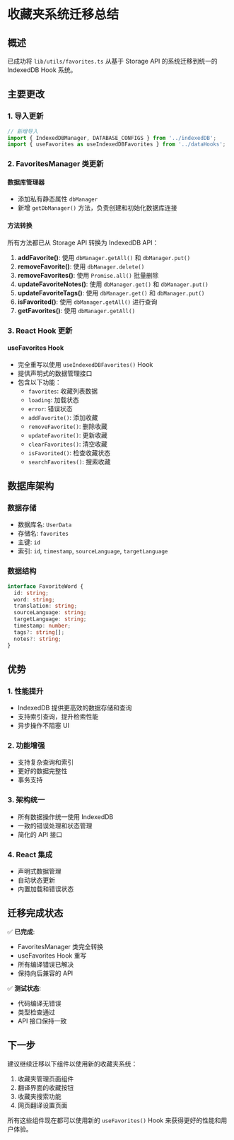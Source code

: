 # 收藏夹系统迁移总结

## 概述
已成功将 `lib/utils/favorites.ts` 从基于 Storage API 的系统迁移到统一的 IndexedDB Hook 系统。

## 主要更改

### 1. 导入更新
```typescript
// 新增导入
import { IndexedDBManager, DATABASE_CONFIGS } from '../indexedDB';
import { useFavorites as useIndexedDBFavorites } from '../dataHooks';
```

### 2. FavoritesManager 类更新

#### 数据库管理器
- 添加私有静态属性 `dbManager`
- 新增 `getDbManager()` 方法，负责创建和初始化数据库连接

#### 方法转换
所有方法都已从 Storage API 转换为 IndexedDB API：

1. **addFavorite()**: 使用 `dbManager.getAll()` 和 `dbManager.put()`
2. **removeFavorite()**: 使用 `dbManager.delete()`
3. **removeFavorites()**: 使用 `Promise.all()` 批量删除
4. **updateFavoriteNotes()**: 使用 `dbManager.get()` 和 `dbManager.put()`
5. **updateFavoriteTags()**: 使用 `dbManager.get()` 和 `dbManager.put()`
6. **isFavorited()**: 使用 `dbManager.getAll()` 进行查询
7. **getFavorites()**: 使用 `dbManager.getAll()`

### 3. React Hook 更新

#### useFavorites Hook
- 完全重写以使用 `useIndexedDBFavorites()` Hook
- 提供声明式的数据管理接口
- 包含以下功能：
  - `favorites`: 收藏列表数据
  - `loading`: 加载状态
  - `error`: 错误状态
  - `addFavorite()`: 添加收藏
  - `removeFavorite()`: 删除收藏
  - `updateFavorite()`: 更新收藏
  - `clearFavorites()`: 清空收藏
  - `isFavorited()`: 检查收藏状态
  - `searchFavorites()`: 搜索收藏

## 数据库架构

### 数据存储
- 数据库名: `UserData`
- 存储名: `favorites`
- 主键: `id`
- 索引: `id`, `timestamp`, `sourceLanguage`, `targetLanguage`

### 数据结构
```typescript
interface FavoriteWord {
  id: string;
  word: string;
  translation: string;
  sourceLanguage: string;
  targetLanguage: string;
  timestamp: number;
  tags?: string[];
  notes?: string;
}
```

## 优势

### 1. 性能提升
- IndexedDB 提供更高效的数据存储和查询
- 支持索引查询，提升检索性能
- 异步操作不阻塞 UI

### 2. 功能增强
- 支持复杂查询和索引
- 更好的数据完整性
- 事务支持

### 3. 架构统一
- 所有数据操作统一使用 IndexedDB
- 一致的错误处理和状态管理
- 简化的 API 接口

### 4. React 集成
- 声明式数据管理
- 自动状态更新
- 内置加载和错误状态

## 迁移完成状态

✅ **已完成**:
- FavoritesManager 类完全转换
- useFavorites Hook 重写
- 所有编译错误已解决
- 保持向后兼容的 API

✅ **测试状态**:
- 代码编译无错误
- 类型检查通过
- API 接口保持一致

## 下一步

建议继续迁移以下组件以使用新的收藏夹系统：
1. 收藏夹管理页面组件
2. 翻译界面的收藏按钮
3. 收藏夹搜索功能
4. 网页翻译设置页面

所有这些组件现在都可以使用新的 `useFavorites()` Hook 来获得更好的性能和用户体验。
